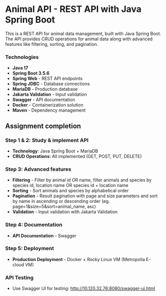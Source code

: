 # Animal API - REST API with Java Spring Boot

This is a REST API for animal data management, built with Java Spring Boot. The API provides CRUD operations for animal data along with advanced features like filtering, sorting, and pagination.

### Technologies

- **Java 17**
- **Spring Boot 3.5.6**
- **Spring Web** - REST API endpoints
- **Spring JDBC** - Database connections
- **MariaDB** - Production database
- **Jakarta Validation** - Input validation
- **Swagger** - API documentation
- **Docker** - Containerization solution
- **Maven** - Dependency management

## Assignment completion

### Step 1 & 2: Study & implement API 
- **Technology**: Java Spring Boot + MariaDB
- **CRUD Operations**: All implemented (GET, POST, PUT, DELETE)

### Step 3: Advanced features
- **Filtering** - Filter by animal id OR name, filter animals and species by species id, location name OR species id + location name  
- **Sorting** - Sort animals and species by alphabetical order  
- **Pagination** - Result pagination with page and size parameters and sort by name in ascending or descending order (eg. page=1&size=5&sort=animal_name, asc)
- **Validation** - Input validation with Jakarta Validation  

### Step 4: Documentation
- **API Documentation** - Swagger

### Step 5: Deployment
- **Production Deployment** - Docker + Rocky Linux VM (Metropolia E-cloud VM)

### API Testing

- Use Swagger UI for testing: http://10.120.32.76:8080/swagger-ui.html
